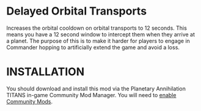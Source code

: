 # Delayed Orbital Transports

Increases the orbital cooldown on orbital transports to 12 seconds. This means you have a 12 second window to intercept them when they arrive at a planet. The purpose of this is to make it harder for players to engage in Commander hopping to artificially extend the game and avoid a loss.

# INSTALLATION

You should download and install this mod via the Planetary Annihilation TITANS in-game Community Mod Manager. You will need to [enable Community Mods](https://steamcommunity.com/sharedfiles/filedetails/?id=1417396826).